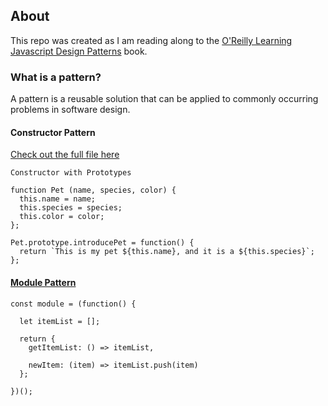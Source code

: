 ## About

This repo was created as I am reading along to the [O'Reilly Learning Javascript Design Patterns](https://addyosmani.com/resources/essentialjsdesignpatterns/book) book.

### What is a pattern?
A pattern is a reusable solution that can be applied to commonly occurring problems in software design.

#### Constructor Pattern
[Check out the full file here](https://github.com/DominicSerranoC14/Oreilly-JS-Patterns/blob/dev/js/constructor.js)
```
Constructor with Prototypes

function Pet (name, species, color) {
  this.name = name;
  this.species = species;
  this.color = color;
};

Pet.prototype.introducePet = function() {
  return `This is my pet ${this.name}, and it is a ${this.species}`;
};
```


#### [Module Pattern](https://github.com/DominicSerranoC14/Oreilly-JS-Patterns/blob/master/js/module.js)
```
const module = (function() {

  let itemList = [];

  return {
    getItemList: () => itemList,

    newItem: (item) => itemList.push(item)
  };

})();
```
